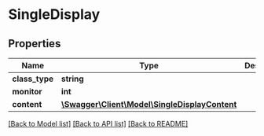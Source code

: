 # SingleDisplay

## Properties
Name | Type | Description | Notes
------------ | ------------- | ------------- | -------------
**class_type** | **string** |  | 
**monitor** | **int** |  | [optional] 
**content** | [**\Swagger\Client\Model\SingleDisplayContent**](SingleDisplayContent.md) |  | [optional] 

[[Back to Model list]](../README.md#documentation-for-models) [[Back to API list]](../README.md#documentation-for-api-endpoints) [[Back to README]](../README.md)


